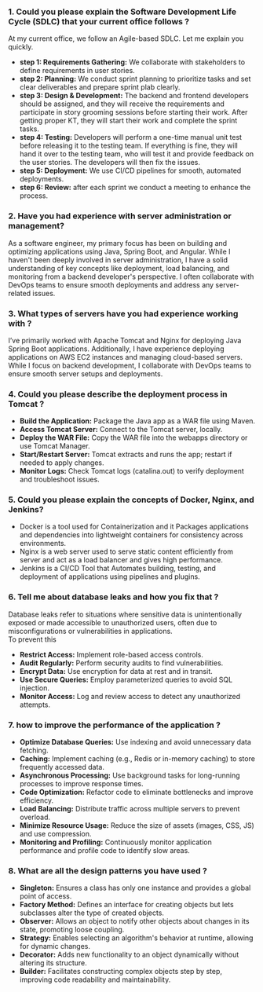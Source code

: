 ### 1. Could you please explain the Software Development Life Cycle (SDLC) that your current office follows ?

At my current office, we follow an Agile-based SDLC. Let me explain you quickly.</br>
* <b>step 1: Requirements Gathering:</b> We collaborate with stakeholders to define requirements in user stories.</br>
* <b>step 2: Planning:</b>  We conduct sprint planning to prioritize tasks and set clear deliverables and prepare sprint plab clearly.</br>
* <b>step 3: Design & Development:</b> The backend and frontend developers should be assigned, and they will receive the requirements and participate in story 
     grooming sessions before starting their work. After getting proper KT, they will start their work and complete the sprint tasks.</br>
* <b>step 4: Testing:</b> Developers will perform a one-time manual unit test before releasing it to the testing team. If everything is fine, they will hand it 
    over to the testing team, who will test it and provide feedback on the user stories. The developers will then fix the issues.</br>
* <b>step 5: Deployment:</b> We use CI/CD pipelines for smooth, automated deployments.</br>
* <b>step 6: Review:</b> after each sprint we conduct a meeting to enhance the process.</br>

### 2. Have you had experience with server administration or management?
As a software engineer, my primary focus has been on building and optimizing applications using Java, Spring Boot, and Angular. While I haven't been deeply involved in server administration, I have a solid understanding of key concepts like deployment, load balancing, and monitoring from a backend developer's perspective. I often collaborate with DevOps teams to ensure smooth deployments and address any server-related issues.

### 3. What types of servers have you had experience working with ?
I’ve primarily worked with Apache Tomcat and Nginx for deploying Java Spring Boot applications.  Additionally, I have experience deploying applications on AWS EC2 instances and managing cloud-based servers. While I focus on backend development, I collaborate with DevOps teams to ensure smooth server setups and deployments.

### 4. Could you please describe the deployment process in Tomcat ?
* <b>Build the Application:</b> Package the Java app as a WAR file using Maven.
* <b>Access Tomcat Server:</b> Connect to the Tomcat server, locally.
* <b>Deploy the WAR File:</b> Copy the WAR file into the webapps directory or use Tomcat Manager.
* <b>Start/Restart Server:</b> Tomcat extracts and runs the app; restart if needed to apply changes.
* <b>Monitor Logs:</b> Check Tomcat logs (catalina.out) to verify deployment and troubleshoot issues.

### 5. Could you please explain the concepts of Docker, Nginx, and Jenkins?
* Docker is a tool used for Containerization and it Packages applications and dependencies into lightweight containers for consistency across environments.
* Nginx is a web server used to serve static content efficiently from server and act as a load balancer and gives high performance.
* Jenkins is a CI/CD Tool that Automates building, testing, and deployment of applications using pipelines and plugins.

### 6. Tell me about database leaks and how you fix that ?
Database leaks refer to situations where sensitive data is unintentionally exposed or made accessible to unauthorized users, often due to misconfigurations or vulnerabilities in applications. </br>
To prevent this 
* <b>Restrict Access:</b> Implement role-based access controls.
* <b>Audit Regularly:</b> Perform security audits to find vulnerabilities.
* <b>Encrypt Data:</b> Use encryption for data at rest and in transit.
* <b>Use Secure Queries:</b> Employ parameterized queries to avoid SQL injection.
* <b>Monitor Access:</b> Log and review access to detect any unauthorized attempts.

### 7. how to improve the performance of the application ?
* <b>Optimize Database Queries:</b> Use indexing and avoid unnecessary data fetching.
* <b>Caching:</b> Implement caching (e.g., Redis or in-memory caching) to store frequently accessed data.
* <b>Asynchronous Processing:</b> Use background tasks for long-running processes to improve response times.
* <b>Code Optimization:</b> Refactor code to eliminate bottlenecks and improve efficiency.
* <b>Load Balancing:</b> Distribute traffic across multiple servers to prevent overload.
* <b>Minimize Resource Usage:</b> Reduce the size of assets (images, CSS, JS) and use compression.
* <b>Monitoring and Profiling:</b> Continuously monitor application performance and profile code to identify slow areas.

### 8. What are all the design patterns you have used ?
* <b>Singleton:</b> Ensures a class has only one instance and provides a global point of access.
* <b>Factory Method:</b> Defines an interface for creating objects but lets subclasses alter the type of created objects.
* <b>Observer:</b> Allows an object to notify other objects about changes in its state, promoting loose coupling.
* <b>Strategy:</b> Enables selecting an algorithm's behavior at runtime, allowing for dynamic changes.
* <b>Decorator:</b> Adds new functionality to an object dynamically without altering its structure.
* <b>Builder:</b> Facilitates constructing complex objects step by step, improving code readability and maintainability.
